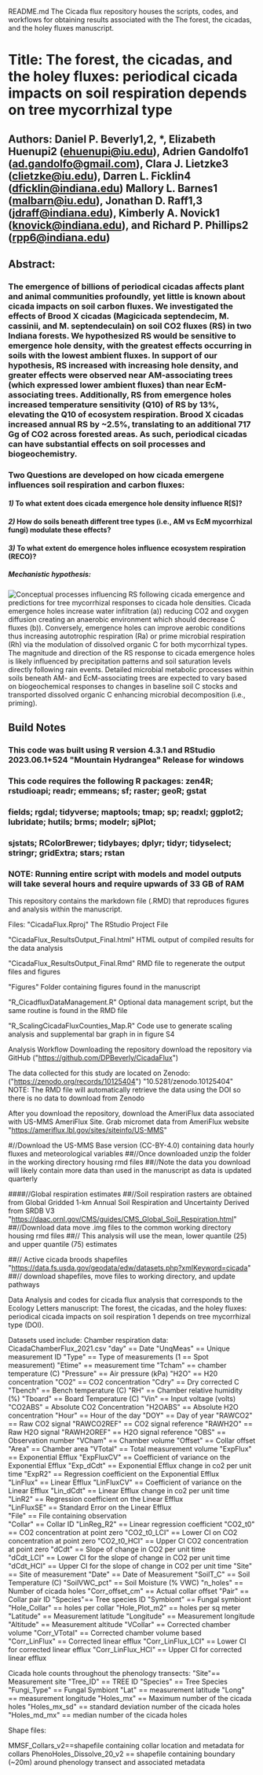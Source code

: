 README.md
The Cicada flux repository houses the scripts, codes, and workflows for obtaining results associated with the The forest, the cicadas, and the holey fluxes manuscript.
# Title: The forest, the cicadas, and the holey fluxes: periodical cicada impacts on soil respiration depends on tree mycorrhizal type 
## Authors: Daniel P. Beverly1,2, *, Elizabeth Huenupi2 (ehuenupi@iu.edu), Adrien Gandolfo1 (ad.gandolfo@gmail.com), Clara J. Lietzke3 (clietzke@iu.edu), Darren L. Ficklin4 (dficklin@indiana.edu) Mallory L. Barnes1 (malbarn@iu.edu), Jonathan D. Raff1,3 (jdraff@indiana.edu), Kimberly A. Novick1 (knovick@indiana.edu), and Richard P. Phillips2 (rpp6@indiana.edu)

## Abstract:
### The emergence of billions of periodical cicadas affects plant and animal communities profoundly, yet little is known about cicada impacts on soil carbon fluxes. We investigated the effects of Brood X cicadas (Magicicada septendecim, M. cassinii, and M. septendeculain) on soil CO2 fluxes (RS) in two Indiana forests. We hypothesized RS would be sensitive to emergence hole density, with the greatest effects occurring in soils with the lowest ambient fluxes. In support of our hypothesis, RS increased with increasing hole density, and greater effects were observed near AM-associating trees (which expressed lower ambient fluxes) than near EcM-associating trees. Additionally, RS from emergence holes increased temperature sensitivity (Q10) of RS by 13%, elevating the Q10 of ecosystem respiration. Brood X cicadas increased annual RS by ~2.5%, translating to an additional 717 Gg of CO2 across forested areas. As such, periodical cicadas can have substantial effects on soil processes and biogeochemistry. 



### Two Questions are developed on how cicada emergene influences soil respiration and carbon fluxes:

#### *__1)__* To what extent does cicada emergence hole density influence R[S]?

#### *__2)__* How do soils beneath different tree types (i.e., AM vs EcM mycorrhizal fungi) modulate these effects?
  
#### *__3)__* To what extent do emergence holes influence ecosystem respiration (RECO)?
  
  
#####        Mechanistic hypothesis: 
  
![Conceptual processes influencing RS following cicada emergence and predictions for tree mycorrhizal responses to cicada hole densities. Cicada emergence holes increase water infiltration **(a))**  reducing CO2 and oxygen diffusion creating an anaerobic environment which should decrease C fluxes **(b))**. Conversely, emergence holes can improve aerobic conditions thus increasing autotrophic respiration (Ra) or prime microbial respiration (Rh) via the modulation of dissolved organic C for both mycorrhizal types. The magnitude and direction of the RS response to cicada emergence holes is likely influenced by precipitation patterns and soil saturation levels directly following rain events. Detailed microbial metabolic processes within soils beneath AM- and EcM-associating trees are expected to vary based on biogeochemical responses to changes in baseline soil C stocks and transported dissolved organic C enhancing microbial decomposition (i.e., priming).](D:/Dropbox/Projects/Indiana/Data/CicadaFlux/CicadaConceptualFigure.png)


## Build Notes
### This code was built using R version 4.3.1 and RStudio 2023.06.1+524 "Mountain Hydrangea" Release for windows
### This code requires the following R packages: zen4R; rstudioapi; readr; emmeans; sf; raster; geoR; gstat
###     fields; rgdal; tidyverse; maptools; tmap; sp; readxl; ggplot2; lubridate; hutils; brms; modelr; sjPlot;
###     sjstats; RColorBrewer; tidybayes; dplyr; tidyr; tidyselect; stringr; gridExtra; stars; rstan
### NOTE: Running entire script with models and model outputs will take several hours and require upwards of 33 GB of RAM


This repository contains the markdown file (.RMD) that reproduces figures and analysis within the manuscript.

Files: "CicadaFlux.Rproj"
The RStudio Project File

"CicadaFlux_ResultsOutput_Final.html" HTML output of compiled results for the data analysis

"CicadaFlux_ResultsOutput_Final.Rmd" RMD file to regenerate the output files and figures

"Figures"
Folder containing figures found in the manuscript

"R_CicadfluxDataManagement.R" Optional data management script, but the same routine is found in the RMD file

"R_ScalingCicadaFluxCounties_Map.R"
Code use to generate scaling analysis and supplemental bar graph in in figure S4

Analysis Workflow Downloading the repository download the repository via GitHub ("https://github.com/DPBeverly/CicadaFlux")

The data collected for this study are located on Zenodo: ("https://zenodo.org/records/10125404") "10.5281/zenodo.10125404" NOTE: The RMD file will automatically retrieve the data using the DOI so there is no data to download from Zenodo

After you download the repository, download the AmeriFlux data associated with US-MMS AmeriFlux Site. Grab micromet data from AmeriFlux website "https://ameriflux.lbl.gov/sites/siteinfo/US-MMS"

#//Download the US-MMS Base version (CC-BY-4.0) containing data hourly fluxes and meteorological variables ##//Once downloaded unzip the folder in the working directory housing rmd files ##//Note the data you download will likely contain more data than used in the manuscript as data is updated quarterly

####//Global respiration estimates ##//Soil respiration rasters are obtained from Global Gridded 1-km Annual Soil Respiration and Uncertainty Derived from SRDB V3 "https://daac.ornl.gov/CMS/guides/CMS_Global_Soil_Respiration.html" ##//Download data move .img files to the common working directory housing rmd files ##// This analysis will use the mean, lower quantile (25) and upper quantile (75) estimates

##// Active cicada broods shapefiles "https://data.fs.usda.gov/geodata/edw/datasets.php?xmlKeyword=cicada" ##// download shapefiles, move files to working directory, and update pathways

Data Analysis and codes for cicada flux analysis that corresponds to the Ecology Letters manuscript: The forest, the cicadas, and the holey fluxes: periodical cicada impacts on soil respiration 1 depends on tree mycorrhizal type (DOI).

Datasets used include:
Chamber respiration data: CicadaChamberFlux_2021.csv
"day" == Date
"UnqMeas"  == Unique measurement ID
"Type"  == Type of measurements (1 == Spot measurement)
"Etime"  == measurement time
"Tcham"  == chamber temperature (C)
"Pressure"  == Air pressure (kPa)
"H2O" == H20 concentration 
"CO2" == CO2 concentration
"Cdry" == Dry corrected C 
"Tbench" == Bench temperature (C)
"RH" == Chamber relative humidity (%)
"Tboard" == Board Temperature (C)
"Vin" == Input voltage (volts)
"CO2ABS" = Absolute CO2 Concentration
"H2OABS" == Absolute H2O concentration
"Hour" == Hour of the day
"DOY" == Day of year
"RAWCO2" == Raw CO2 signal
"RAWCO2REF" ==  CO2 signal reference
"RAWH2O" == Raw H2O signal
"RAWH2OREF" == H2O signal reference
"OBS" == Observation number
"VCham" == Chamber volume
"Offset" == Collar offset
"Area" == Chamber area 
"VTotal" == Total measurement volume
"ExpFlux" == Exponential Efflux
"ExpFluxCV"  == Coefficient of variance on the Exponential Efflux
"Exp_dCdt" == Exponential Efflux change in co2 per unit time
"ExpR2" == Regression coefficient on the Exponential Efflux       
"LinFlux" == Linear Efflux
"LinFluxCV" == Coefficient of variance on the Linear Efflux
"Lin_dCdt" == Linear Efflux change in co2 per unit time
"LinR2" == Regression coefficient on the Linear Efflux  
"LinFluxSE" == Standard Error on the Linear Efflux  
"File" == File containing observation            
"Collar" == Collar ID
"LinReg_R2" == Linear regression coefficient 
"CO2_t0" == CO2 concentration at point zero
"CO2_t0_LCI" == Lower CI on CO2 concentration at point zero
"CO2_t0_HCI" == Upper CI CO2 concentration at point zero
"dCdt" == Slope of change in CO2 per unit time         
"dCdt_LCI"  == Lower CI for the slope of change in CO2 per unit time
"dCdt_HCI" == Upper CI for the slope of change in CO2 per unit time
"Site" == Site of measurement 
"Date" == Date of Measurement
"SoilT_C" == Soil Temperature (C)
"SoilVWC_pct" == Soil Moisture (% VWC)
"n_holes" == Number of cicada holes
"Corr_offset_cm" == Actual collar offset
"Pair" == Collar pair ID
"Species"== Tree species ID
"Symbiont" == Fungal symbiont 
"Hole_Collar" == holes per collar
"Hole_Plot_m2" == holes per sq meter 
"Latitude"  == Measurement latitude
"Longitude" == Measurement longitude 
"Altitude"  == Measurement altitude 
"VCollar" == Corrected chamber volume
"Corr_VTotal" ==  Corrected chamber volume based    
"Corr_LinFlux" == Corrected linear efflux
"Corr_LinFlux_LCI" == Lower CI for corrected linear efflux
"Corr_LinFlux_HCI" == Upper CI for corrected linear efflux


Cicada hole counts throughout the phenology transects:
"Site"== Measurement site
"Tree_ID" == TREE ID
"Species" == Tree Species
"Fungi_Type" == Fungal Symbiont
"Lat" == measurement latitude 
"Long" == measurement longitude
"Holes_mx" == Maximum number of the cicada holes
"Holes_mx_sd" == standard deviation number of the cicada holes
"Holes_md_mx" == median number of the cicada holes
 
Shape files: 

MMSF_Collars_v2==shapefile containing collar location and metadata for collars
PhenoHoles_Dissolve_20_v2 == shapefile containing boundary (~20m) around phenology transect and associated metadata
